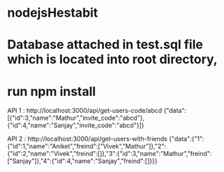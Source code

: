 # nodejsHestabit
# Database attached in test.sql file which is located into root directory,
# run npm install

API 1 : 
http://localhost:3000/api/get-users-code/abcd 
{"data":[{"id":3,"name":"Mathur","invite_code":"abcd"},{"id":4,"name":"Sanjay","invite_code":"abcd"}]}


API 2 : 
http://localhost:3000/api/get-users-with-friends
{"data":{"1":{"id":1,"name":"Aniket","freind":["Vivek","Mathur"]},"2":{"id":2,"name":"Vivek","freind":[]},"3":{"id":3,"name":"Mathur","freind":["Sanjay"]},"4":{"id":4,"name":"Sanjay","freind":[]}}}
